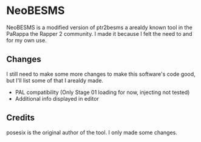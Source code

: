 # NeoBESMS

NeoBESMS is a modified version of ptr2besms a arealdy known tool in the PaRappa the Rapper 2 community. I made it because I felt the need to and for my own use.

## Changes

I still need to make some more changes to make this software's code good, but I'll list some of that I arealdy made.
* PAL compatibility (Only Stage 01 loading for now, injecting not tested)
* Additional info displayed in editor

## Credits
posesix is the original author of the tool. I only made some changes.